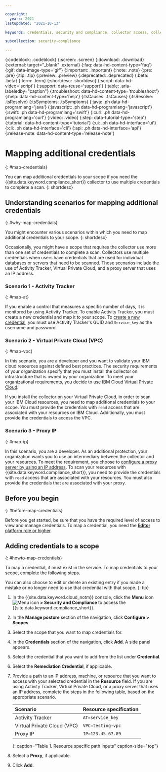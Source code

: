 ```yaml
---

copyright:
  years: 2021
lastupdated: "2021-10-13"

keywords: credentials, security and compliance, collector access, collector communication, resource scan, configuration scanning, credentials stored

subcollection: security-compliance

---
```


{:codeblock: .codeblock}
{:screen: .screen}
{:download: .download}
{:external: target="_blank" .external}
{:faq: data-hd-content-type='faq'}
{:gif: data-image-type='gif'}
{:important: .important}
{:note: .note}
{:pre: .pre}
{:tip: .tip}
{:preview: .preview}
{:deprecated: .deprecated}
{:beta: .beta}
{:term: .term}
{:shortdesc: .shortdesc}
{:script: data-hd-video='script'}
{:support: data-reuse='support'}
{:table: .aria-labeledby="caption"}
{:troubleshoot: data-hd-content-type='troubleshoot'}
{:help: data-hd-content-type='help'}
{:tsCauses: .tsCauses}
{:tsResolve: .tsResolve}
{:tsSymptoms: .tsSymptoms}
{:java: .ph data-hd-programlang='java'}
{:javascript: .ph data-hd-programlang='javascript'}
{:swift: .ph data-hd-programlang='swift'}
{:curl: .ph data-hd-programlang='curl'}
{:video: .video}
{:step: data-tutorial-type='step'}
{:tutorial: data-hd-content-type='tutorial'}
{:ui: .ph data-hd-interface='ui'}
{:cli: .ph data-hd-interface='cli'}
{:api: .ph data-hd-interface='api'}
{:release-note: data-hd-content-type='release-note'}

# Mapping additional credentials
{: #map-credentials}

You can map additional credentials to your scope if you need the {{site.data.keyword.compliance_short}} collector to use multiple credentials to complete a scan.
{: shortdesc}

## Understanding scenarios for mapping additional credentials 
{: #why-map-credentials}

You might encounter various scenarios within which you need to map additional credentials to your scope. 
{: shortdesc}

Occasionally, you might have a scope that requires the collector use more than one set of credentials to complete a scan. Collectors use multiple credentials when users have credentials that are used for individual databases or servers that need to be scanned. Those scenarios include the use of Activity Tracker, Virtual Private Cloud, and a proxy server that uses an IP address.

### Scenario 1 - Activity Tracker
{: #map-at}

If you enable a control that measures a specific number of days, it is monitored by using Activity Tracker. To enable Activity Tracker, you must create a new credential and map it to your scope. To [create a new credential](/docs/security-compliance?topic=security-compliance-credentials), you must use Activity Tracker's GUID and `Service_key` as the username and password. 

### Scenario 2 - Virtual Private Cloud (VPC)
{: #map-vpc}

In this scenario, you are a developer and you want to validate your IBM cloud resources against defined best practices. The security requirements of your organization specify that you must install the collector on infrastructure that is owned by your organization. To meet your organizational requirements, you decide to use [IBM Cloud Virtual Private Cloud](/docs/security-compliance?topic=security-compliance-ibm-customer-collector). 

If you install the collector on your Virtual Private Cloud, in order to scan your IBM Cloud resources, you need to map additional credentials to your scope. You must provide the credentials with `read` access that are associated with your resources on IBM Cloud. Additionally, you must provide the credentials to access the VPC. 

### Scenario 3 - Proxy IP 
{: #map-ip}

In this scenario, you are a developer. As an additional protection, your organization wants you to use an intermediary between the collector and your resources. To meet the requirement, you choose to [configure a proxy server by using an IP address](/docs/security-compliance?topic=security-compliance-collector-manual#collector-proxy). To scan your resources with {{site.data.keyword.compliance_short}}, you need to provide the credentials with `read` access that are associated with your resources. You must also provide the credentials that are associated with your proxy. 



## Before you begin
{: #before-map-credentials}

Before you get started, be sure that you have the required level of access to view and manage credentials. To map a credential, you need the [**Editor** platform role or higher](/docs/security-compliance?topic=security-compliance-access-management).


## Adding credentials to a scope
{: #howto-map-credentials}

To map a credential, it must exist in the service. To map credentials to your scope, complete the following steps. 

You can also choose to edit or delete an existing entry if you made a mistake or no longer need to use that credential with that scope.
{: tip}

1. In the {{site.data.keyword.cloud_notm}} console, click the **Menu** icon ![Menu icon](../icons/icon_hamburger.svg) **> Security and Compliance** to access the {{site.data.keyword.compliance_short}}.
2. In the **Manage posture** section of the navigation, click **Configure > Scopes**.
3. Select the scope that you want to map credentials for.
4. In the **Credentials** section of the navigation, click **Add**. A side panel appears. 
5. Select the credential that you want to add from the list under **Credential**.
6. Select the **Remediation Credential**, if applicable. 
7. Provide a path to an IP address, machine, or resource that you want to access with your selected credential in the **Resource** field. If you are using Activity Tracker, Virtual Private Cloud, or a proxy server that uses an IP address, complete the steps in the following table, based on the appropriate scenario.

   | Scenario | Resource specification |
   |:-------|:---------|
   | Activity Tracker | `AT=service_key` |
   | Virtual Private Cloud (VPC) | `VPC=testing-vpc` |
   | Proxy IP | `IP=123.45.67.89` |
   {: caption="Table 1. Resource specific path inputs" caption-side="top"}

8. Select a **Proxy**, if applicable.
9. Click **Add**.

